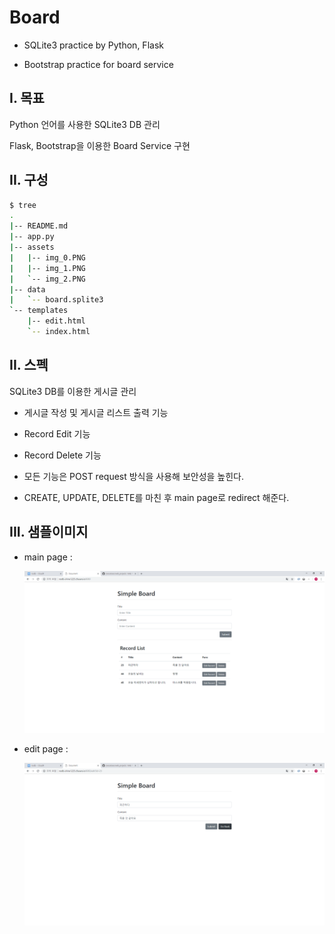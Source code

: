 # Board

* SQLite3 practice by Python, Flask

* Bootstrap practice for board service

## I. 목표

Python 언어를 사용한 SQLite3 DB 관리

Flask, Bootstrap을 이용한 Board Service 구현


## II. 구성

```bash
$ tree
.
|-- README.md
|-- app.py
|-- assets
|   |-- img_0.PNG
|   |-- img_1.PNG
|   `-- img_2.PNG
|-- data
|   `-- board.splite3
`-- templates
    |-- edit.html
    `-- index.html
```

## II. 스펙

SQLite3 DB를 이용한 게시글 관리

* 게시글 작성 및 게시글 리스트 출력 기능

* Record Edit 기능

* Record Delete 기능  

* 모든 기능은 POST request 방식을 사용해 보안성을 높힌다.

* CREATE, UPDATE, DELETE를 마친 후 main page로 redirect 해준다.


## III. 샘플이미지

* main page :

    ![main_page_sample_img](assets/img_0.PNG)

* edit page :

    ![main_page_sample_img](assets/img_1.PNG)
